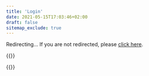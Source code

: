 ```yaml
---
title: 'Login'
date: 2021-05-15T17:03:46+02:00
draft: false
sitemap_exclude: true
---
```


Redirecting...
If you are not redirected, please <a href="https://app.pricewell.io/register">click here</a>.

{{<rawhtml>}}

<script>window.location.href='https://app.pricewell.io/register'</script>

{{</rawhtml>}}
